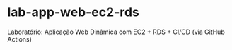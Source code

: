 # lab-app-web-ec2-rds
Laboratório: Aplicação Web Dinâmica com EC2 + RDS + CI/CD (via GitHub Actions)
